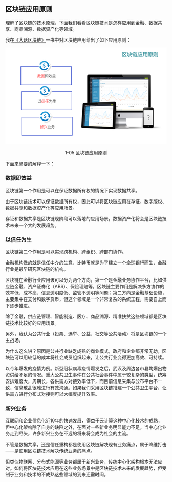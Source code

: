 ## 区块链应用原则

理解了区块链的技术原理，下面我们看看区块链技术是怎样应用到金融、数据共享、商品溯源、数据资产化等领域。

我在[《大话区块链》](https://item.jd.com/12719282.html)一书中对区块链应用给出了如下应用原则：

<div align=center>


![大话区块链](./pic/blockchain_application_principle.png "分布式记账") 

1-05 区块链应用原则
</div>

下面来简要的解释一下：

###  数据即效益

区块链第一个作用是可以在保证数据所有权的情况下实现数据共享。

由于区块链技术可以保证数据所有权，因此可以将区块链应用在存证、数字版权、数据共享和数据资产化等应用场景。

存证和数据共享是区块链现阶段可以落地的应用场景，数据资产化将会是区块链技术未来一个大的发展趋势。

###  以信任为生

区块链第二个作用是可以实现跨机构、跨组织、跨部门协作。

金融机构做的就是信任中介的生意，比特币就是为了建立一个全球银行而生，金融行业是最早研究区块链的机构。

区块链在金融行业应用该可以分为两个方向，第一个是金融业务协作平台，比如供应链金融、资产证券化（ABS）、保险理赔等，区块链主要作用是解决多方协作的效率低、成本高、信息透明度低、监管不透明等问题；第二方向是金融基础设施，主要集中在支付和数字货币，但这个领域是一个非常复杂的系统工程，需要自上而下逐步推进。

除了金融，供应链管理、智能制造、医疗、商品溯源、精准扶贫这些领域都是区块链技术比较好的应用场景。

另外，我认为公共行业（投票、选举、公益、社交等公共活动）将是区块链的一个主战场。

为什么这么讲？原因是公共行业缺乏成熟的商业模式，政府和企业都非常无助，区块链可以用较低的成本将社会成员组织起来，让公共行业变得更加高效、可持续。

以今年爆发的疫情为例。新型冠状病毒疫情爆发之后，武汉及周边各市县均爆出物资供给不足的情况。重大公共卫生事件在公共社会事件中属于较复杂的类型，统筹安排难度大，周期长，各供需方对接效率低下，而目前信息采集与公布平台不一致，信息散乱很难进行有效沟通。如果我们采用区块链搭建一个公共卫生平台，让供需方进行分布式对接则可以大幅度提升效率。

###  新兴业务

互联网和企业信息化近10年的快速发展，得益于云计算这种中心化技术的成熟，但中心化架构除了自身的缺陷之外，在面对一些新业务明显能力不足。当中心化业务走到尽头，许多新兴业务在不远的将来将会成为社会的主流。

不管是数据共享，还是信任重构都是使用区块链解决现有业务痛点，属于降维打击——是使用区块链技术解决传统业务的痛点。

但类似物联网、分布式能源等业务都属于新兴业务，传统中心化架构根本无法应对。如何将区块链技术应用在这些业务场景中是区块链技术未来的发展趋势，但受制于业务和技术的不成熟这些领域的到来还需时间。